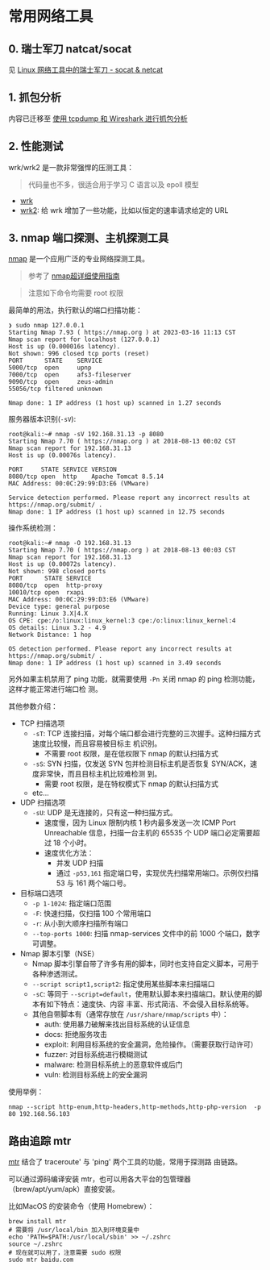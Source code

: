 # 常用网络工具

## 0. 瑞士军刀 natcat/socat

见 [Linux 网络工具中的瑞士军刀 - socat & netcat](https://thiscute.world/posts/socat-netcat/)

## 1. 抓包分析

内容已迁移至
[使用 tcpdump 和 Wireshark 进行抓包分析](https://thiscute.world/posts/tcpdump-and-wireshark/)

## 2. 性能测试

wrk/wrk2 是一款非常强悍的压测工具：

> 代码量也不多，很适合用于学习 C 语言以及 epoll 模型

- [wrk](https://github.com/wg/wrk)
- [wrk2](https://github.com/giltene/wrk2): 给 wrk 增加了一些功能，比如以恒定的速率请求给定的 URL

## 3. nmap 端口探测、主机探测工具

[nmap](https://github.com/nmap/nmap) 是一个应用广泛的专业网络探测工具。

> 参考了
> [nmap超详细使用指南](https://crayon-xin.github.io/2018/08/12/nmap%E8%B6%85%E8%AF%A6%E7%BB%86%E4%BD%BF%E7%94%A8%E6%8C%87%E5%8D%97/)

> 注意如下命令均需要 root 权限

最简单的用法，执行默认的端口扫描功能：

```shell
❯ sudo nmap 127.0.0.1
Starting Nmap 7.93 ( https://nmap.org ) at 2023-03-16 11:13 CST
Nmap scan report for localhost (127.0.0.1)
Host is up (0.000016s latency).
Not shown: 996 closed tcp ports (reset)
PORT      STATE    SERVICE
5000/tcp  open     upnp
7000/tcp  open     afs3-fileserver
9090/tcp  open     zeus-admin
55056/tcp filtered unknown

Nmap done: 1 IP address (1 host up) scanned in 1.27 seconds
```

服务器版本识别(`-sV`):

```shell
root@kali:~# nmap -sV 192.168.31.13 -p 8080
Starting Nmap 7.70 ( https://nmap.org ) at 2018-08-13 00:02 CST
Nmap scan report for 192.168.31.13
Host is up (0.00076s latency).

PORT     STATE SERVICE VERSION
8080/tcp open  http    Apache Tomcat 8.5.14
MAC Address: 00:0C:29:99:D3:E6 (VMware)

Service detection performed. Please report any incorrect results at https://nmap.org/submit/ .
Nmap done: 1 IP address (1 host up) scanned in 12.75 seconds
```

操作系统检测：

```shell
root@kali:~# nmap -O 192.168.31.13
Starting Nmap 7.70 ( https://nmap.org ) at 2018-08-13 00:03 CST
Nmap scan report for 192.168.31.13
Host is up (0.00072s latency).
Not shown: 998 closed ports
PORT      STATE SERVICE
8080/tcp  open  http-proxy
10010/tcp open  rxapi
MAC Address: 00:0C:29:99:D3:E6 (VMware)
Device type: general purpose
Running: Linux 3.X|4.X
OS CPE: cpe:/o:linux:linux_kernel:3 cpe:/o:linux:linux_kernel:4
OS details: Linux 3.2 - 4.9
Network Distance: 1 hop

OS detection performed. Please report any incorrect results at https://nmap.org/submit/ .
Nmap done: 1 IP address (1 host up) scanned in 3.49 seconds
```

另外如果主机禁用了 ping 功能，就需要使用 `-Pn` 关闭 nmap 的 ping 检测功能，这样才能正常进行端口检
测。

其他参数介绍：

- TCP 扫描选项
  - `-sT`: TCP 连接扫描，对每个端口都会进行完整的三次握手。这种扫描方式速度比较慢，而且容易被目标主
    机识别。
    - 不需要 root 权限，是在低权限下 nmap 的默认扫描方式
  - `-sS`: SYN 扫描，仅发送 SYN 包并检测目标主机是否恢复 SYN/ACK，速度非常快，而且目标主机比较难检测
    到。
    - 需要 root 权限，是在特权模式下 nmap 的默认扫描方式
  - etc...
- UDP 扫描选项
  - `-sU`: UDP 是无连接的，只有这一种扫描方式。
    - 速度慢，因为 Linux 限制内核 1 秒内最多发送一次 ICMP Port Unreachable 信息，扫描一台主机的
      65535 个 UDP 端口必定需要超过 18 个小时。
    - 速度优化方法：
      - 并发 UDP 扫描
      - 通过 `-p53,161` 指定端口号，实现优先扫描常用端口。示例仅扫描 53 与 161 两个端口号。
- 目标端口选项
  - `-p 1-1024`: 指定端口范围
  - `-F`: 快速扫描，仅扫描 100 个常用端口
  - `-r`: 从小到大顺序扫描所有端口
  - `--top-ports 1000`: 扫描 nmap-services 文件中的前 1000 个端口，数字可调整。
- Nmap 脚本引擎（NSE）
  - Nmap 脚本引擎自带了许多有用的脚本，同时也支持自定义脚本，可用于各种渗透测试。
  - `--script script1,script2`: 指定使用某些脚本来扫描端口
  - `-sC`: 等同于 `--script=default`，使用默认脚本来扫描端口。默认使用的脚本有如下特点：速度快、内容
    丰富、形式简洁、不会侵入目标系统等。
  - 其他自带脚本有（通常存放在 `/usr/share/nmap/scripts` 中）：
    - auth: 使用暴力破解来找出目标系统的认证信息
    - docs: 拒绝服务攻击
    - exploit: 利用目标系统的安全漏洞，危险操作。（需要获取行动许可）
    - fuzzer: 对目标系统进行模糊测试
    - malware: 检测目标系统上的恶意软件或后门
    - vuln: 检测目标系统上的安全漏洞

使用举例：

```shell
nmap --script http-enum,http-headers,http-methods,http-php-version	-p	80 192.168.56.103
```

## 路由追踪 mtr

[mtr](https://github.com/traviscross/mtr) 结合了 traceroute' 与 'ping' 两个工具的功能，常用于探测路
由链路。

可以通过源码编译安装 mtr，也可以用各大平台的包管理器（brew/apt/yum/apk）直接安装。

比如MacOS 的安装命令（使用 Homebrew）：

```shell
brew install mtr
# 需要将 /usr/local/bin 加入到环境变量中
echo 'PATH=$PATH:/usr/local/sbin' >> ~/.zshrc
source ~/.zshrc
# 现在就可以用了，注意需要 sudo 权限
sudo mtr baidu.com
```
